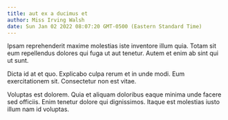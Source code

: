 ```yaml
---
title: aut ex a ducimus et
author: Miss Irving Walsh
date: Sun Jan 02 2022 08:07:20 GMT-0500 (Eastern Standard Time)
---
```

Ipsam reprehenderit maxime molestias iste inventore illum quia. Totam sit eum repellendus dolores qui fuga ut aut tenetur. Autem et enim ab sint qui ut sunt.

 Dicta id at et quo. Explicabo culpa rerum et in unde modi. Eum exercitationem sit. Consectetur non est vitae.

 Voluptas est dolorem. Quia et aliquam doloribus eaque minima unde facere sed officiis. Enim tenetur dolore qui dignissimos. Itaque est molestias iusto illum nam id voluptas.